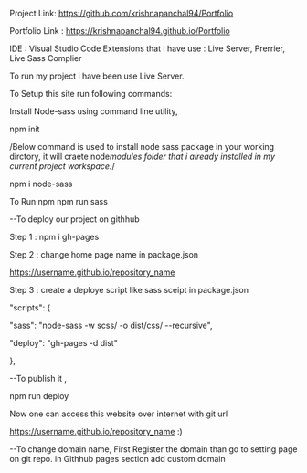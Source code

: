 Project Link: https://github.com/krishnapanchal94/Portfolio

Portfolio Link : https://krishnapanchal94.github.io/Portfolio

IDE : Visual Studio Code
Extensions that i have use : Live Server, Prerrier, Live Sass Complier

To run my project i have been use Live Server.

To Setup this site run following commands:

Install Node-sass using command line utility,

npm init

/Below command is used to install node sass package in your working dirctory, it will craete node*modules folder that i already installed in my current project workspace.*/

npm i node-sass

To Run npm
npm run sass

--To deploy our project on githhub

Step 1 : npm i gh-pages

Step 2 : change home page name in package.json

https://username.github.io/repository_name

Step 3 : create a deploye script like sass sceipt in package.json

"scripts": {

"sass": "node-sass -w scss/ -o dist/css/ --recursive",

"deploy": "gh-pages -d dist"

},

--To publish it ,

npm run deploy

Now one can access this website over internet with git url

https://username.github.io/repository_name :)

--To change domain name,
First Register the domain
than go to setting page on git repo.
in Githhub pages section add custom domain
